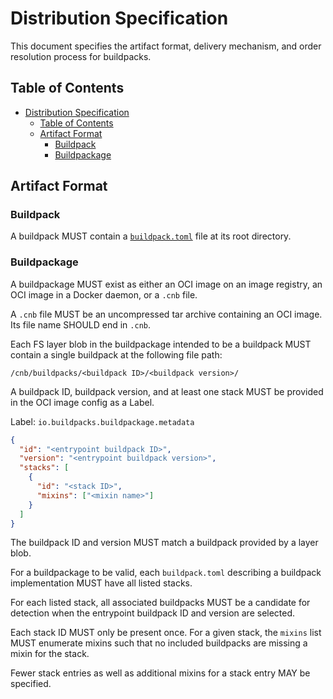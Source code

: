 # Distribution Specification

This document specifies the artifact format, delivery mechanism, and order resolution process for buildpacks.


## Table of Contents

<!-- Using https://github.com/yzhang-gh/vscode-markdown to manage toc -->
- [Distribution Specification](#distribution-specification)
  - [Table of Contents](#table-of-contents)
  - [Artifact Format](#artifact-format)
    - [Buildpack](#buildpack)
    - [Buildpackage](#buildpackage)

## Artifact Format

### Buildpack

A buildpack MUST contain a [`buildpack.toml`](buildpack.md#buildpacktoml-toml) file at its root directory.

### Buildpackage

A buildpackage MUST exist as either an OCI image on an image registry, an OCI image in a Docker daemon, or a `.cnb` file.

A `.cnb` file MUST be an uncompressed tar archive containing an OCI image. Its file name SHOULD end in `.cnb`.

Each FS layer blob in the buildpackage intended to be a buildpack MUST contain a single buildpack at the following file path:

```
/cnb/buildpacks/<buildpack ID>/<buildpack version>/
```

A buildpack ID, buildpack version, and at least one stack MUST be provided in the OCI image config as a Label.

Label: `io.buildpacks.buildpackage.metadata`
```json
{
  "id": "<entrypoint buildpack ID>",
  "version": "<entrypoint buildpack version>",
  "stacks": [
    {
      "id": "<stack ID>",
      "mixins": ["<mixin name>"]
    }
  ]
}
```

The buildpack ID and version MUST match a buildpack provided by a layer blob.

For a buildpackage to be valid, each `buildpack.toml` describing a buildpack implementation MUST have all listed stacks.

For each listed stack, all associated buildpacks MUST be a candidate for detection when the entrypoint buildpack ID and version are selected.

Each stack ID MUST only be present once.
For a given stack, the `mixins` list MUST enumerate mixins such that no included buildpacks are missing a mixin for the stack.

Fewer stack entries as well as additional mixins for a stack entry MAY be specified.
